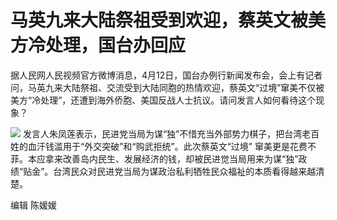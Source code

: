 # 马英九来大陆祭祖受到欢迎，蔡英文被美方冷处理，国台办回应

据人民网人民视频官方微博消息，4月12日，国台办例行新闻发布会，会上有记者问，马英九来大陆祭祖、交流受到大陆同胞的热情欢迎，蔡英文“过境”窜美不仅被美方“冷处理”，还遭到海外侨胞、美国反战人士抗议。请问发言人如何看待这个现象？

![](https://inews.gtimg.com/om_bt/O3Z8QpeGWOnQNACU06xIg7pHvk6yw_fMHNHrXNdZ9clx8AA/1000)
发言人朱凤莲表示，民进党当局为谋“独”不惜充当外部势力棋子，把台湾老百姓的血汗钱滥用于“外交突破”和“购武拒统”。此次蔡英文“过境”
窜美更是花费不菲。本应拿来改善岛内民生、发展经济的钱，却被民进觉当局用来为谋“独”政绩“贴金”。台湾民众对民进党当局为谋政治私利牺牲民众福祉的本质看得越来越清楚。

编辑 陈媛媛


